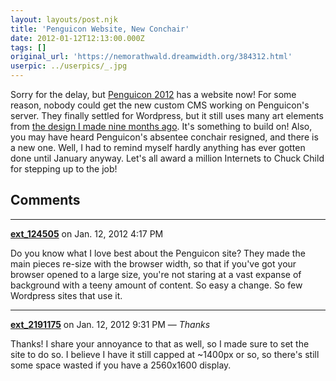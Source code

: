 ```yaml
---
layout: layouts/post.njk
title: 'Penguicon Website, New Conchair'
date: 2012-01-12T12:13:00.000Z
tags: []
original_url: 'https://nemorathwald.dreamwidth.org/384312.html'
userpic: ../userpics/_.jpg
---
```

Sorry for the delay, but [Penguicon 2012](http://www.penguicon.org) has a website now! For some reason, nobody could get the new custom CMS working on Penguicon's server. They finally settled for Wordpress, but it still uses many art elements from [the design I made nine months ago](http://www.arnoldworks.com/?page=web&item=3). It's something to build on! Also, you may have heard Penguicon's absentee conchair resigned, and there is a new one. Well, I had to remind myself hardly anything has ever gotten done until January anyway. Let's all award a million Internets to Chuck Child for stepping up to the job!

## Comments

---

**[ext_124505](https://www.dreamwidth.org/users/ext_124505)** on Jan. 12, 2012 4:17 PM

Do you know what I love best about the Penguicon site? They made the main pieces re-size with the browser width, so that if you've got your browser opened to a large size, you're not staring at a vast expanse of background with a teeny amount of content. So easy a change. So few Wordpress sites that use it.

---

**[ext_2191175](https://www.dreamwidth.org/users/ext_2191175)** on Jan. 12, 2012 9:31 PM — *Thanks*

Thanks! I share your annoyance to that as well, so I made sure to set the site to do so. I believe I have it still capped at ~1400px or so, so there's still some space wasted if you have a 2560x1600 display.
